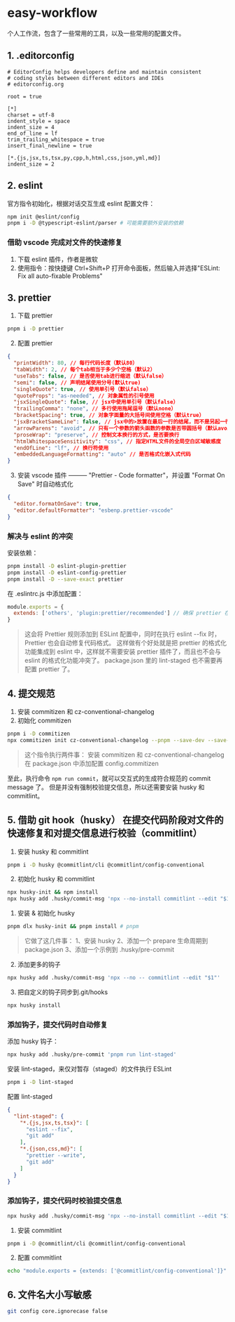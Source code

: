 # easy-workflow

个人工作流，包含了一些常用的工具，以及一些常用的配置文件。

## 1. .editorconfig

```
# EditorConfig helps developers define and maintain consistent
# coding styles between different editors and IDEs
# editorconfig.org

root = true

[*]
charset = utf-8
indent_style = space
indent_size = 4
end_of_line = lf
trim_trailing_whitespace = true
insert_final_newline = true

[*.{js,jsx,ts,tsx,py,cpp,h,html,css,json,yml,md}]
indent_size = 2
```

## 2. eslint

官方指令初始化，根据对话交互生成 eslint 配置文件：

```bash
npm init @eslint/config
pnpm i -D @typescript-eslint/parser # 可能需要额外安装的依赖
```

### 借助 vscode 完成对文件的快速修复

1. 下载 eslint 插件，作者是微软
2. 使用指令：按快捷键 Ctrl+Shift+P 打开命令面板，然后输入并选择"ESLint: Fix all auto-fixable Problems"

## 3. prettier

1. 下载 prettier

```bash
pnpm i -D prettier
```

2. 配置 prettier

```json
{
  "printWidth": 80, // 每行代码长度（默认80）
  "tabWidth": 2, // 每个tab相当于多少个空格（默认2）
  "useTabs": false, // 是否使用tab进行缩进（默认false）
  "semi": false, // 声明结尾使用分号(默认true)
  "singleQuote": true, // 使用单引号（默认false）
  "quoteProps": "as-needed", // 对象属性的引号使用
  "jsxSingleQuote": false, // jsx中使用单引号（默认false）
  "trailingComma": "none", // 多行使用拖尾逗号（默认none）
  "bracketSpacing": true, // 对象字面量的大括号间使用空格（默认true）
  "jsxBracketSameLine": false, // jsx中的>放置在最后一行的结尾，而不是另起一行（默认false）
  "arrowParens": "avoid", // 只有一个参数的箭头函数的参数是否带圆括号（默认avoid）
  "proseWrap": "preserve", // 控制文本换行的方式，是否要换行
  "htmlWhitespaceSensitivity": "css", // 指定HTML文件的全局空白区域敏感度
  "endOfLine": "lf", // 换行符使用
  "embeddedLanguageFormatting": "auto" // 是否格式化嵌入式代码
}
```

3. 安装 vscode 插件 ——— "Prettier - Code formatter"，并设置 "Format On Save" 时自动格式化

```json
{
  "editor.formatOnSave": true,
  "editor.defaultFormatter": "esbenp.prettier-vscode"
}
```

### 解决与 eslint 的冲突

安装依赖：

```bash
pnpm install -D eslint-plugin-prettier
pnpm install -D eslint-config-prettier
pnpm install -D --save-exact prettier
```

在 .eslintrc.js 中添加配置：

```js
module.exports = {
  extends: ['others', 'plugin:prettier/recommended'] // 确保 prettier 在最后一个
}
```

> 这会将 Prettier 规则添加到 ESLint 配置中，同时在执行 eslint --fix 时，Prettier 也会自动修复代码格式。
> 这样做有个好处就是把 prettier 的格式化功能集成到 eslint 中，这样就不需要安装 prettier 插件了，而且也不会与 eslint 的格式化功能冲突了。
> package.json 里的 lint-staged 也不需要再配置 prettier 了。

## 4. 提交规范

1. 安装 commitizen 和 cz-conventional-changelog
2. 初始化 commitizen

```bash
pnpm i -D commitizen
npx commitizen init cz-conventional-changelog --pnpm --save-dev --save-exact
```

> 这个指令执行两件事：
> 安装 commitizen 和 cz-conventional-changelog
> 在 package.json 中添加配置 config.commitizen

至此，执行命令 `npm run commit`，就可以交互式的生成符合规范的 commit message 了。
但是并没有强制校验提交信息，所以还需要安装 husky 和 commitlint。

## 5. 借助 git hook（husky） 在提交代码阶段对文件的快速修复和对提交信息进行校验（commitlint）

1. 安装 husky 和 commitlint

```bash
pnpm i -D husky @commitlint/cli @commitlint/config-conventional
```

2. 初始化 husky 和 commitlint

```bash
npx husky-init && npm install
npx husky add .husky/commit-msg 'npx --no-install commitlint --edit "$1"'
```

1. 安装 & 初始化 husky

```bash
pnpm dlx husky-init && pnpm install # pnpm
```

> 它做了这几件事：
> 1、安装 husky
> 2、添加一个 prepare 生命周期到 package.json
> 3、添加一个示例到 .husky/pre-commit

2. 添加更多的钩子

```bash
npx husky add .husky/commit-msg 'npx --no -- commitlint --edit "$1"'
```

3. 把自定义的钩子同步到.git/hooks

```bash
npx husky install
```

### 添加钩子，提交代码时自动修复

添加 husky 钩子：

```bash
npx husky add .husky/pre-commit 'pnpm run lint-staged'
```

安装 lint-staged，来仅对暂存（staged）的文件执行 ESLint

```bash
pnpm i -D lint-staged
```

配置 lint-staged

```JSON
{
  "lint-staged": {
    "*.{js,jsx,ts,tsx}": [
      "eslint --fix",
      "git add"
    ],
    "*.{json,css,md}": [
      "prettier --write",
      "git add"
    ]
  }
}
```

### 添加钩子，提交代码时校验提交信息

```bash
npx husky add .husky/commit-msg 'npx --no-install commitlint --edit "$1"'
```

1. 安装 commitlint

```bash
pnpm i -D @commitlint/cli @commitlint/config-conventional
```

2. 配置 commitlint

```bash
echo "module.exports = {extends: ['@commitlint/config-conventional']}" > commitlint.config.js
```

## 6. 文件名大小写敏感

```bash
git config core.ignorecase false
```
